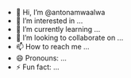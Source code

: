 - 👋 Hi, I’m @antonamwaalwa
- 👀 I’m interested in ...
- 🌱 I’m currently learning ...
- 💞️ I’m looking to collaborate on ...
- 📫 How to reach me ...
- 😄 Pronouns: ...
- ⚡ Fun fact: ...

<!---
antonamwaalwa/antonamwaalwa is a ✨ special ✨ repository because its `README.md` (this file) appears on your GitHub profile.
You can click the Preview link to take a look at your changes.
--->
